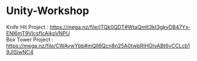 # Unity-Workshop
Knife Hit Project : https://mega.nz/file/jTQk0QDT#WtaQmlt3kt3gkyDB47Yx-ENl6mT9VIcsflcAikpVNPU  
Box Tower Project : https://mega.nz/file/CWAywYbb#mQll6Qcn8n25A0twbRIHGtvABt6vCCLcb19JISiwNC4
